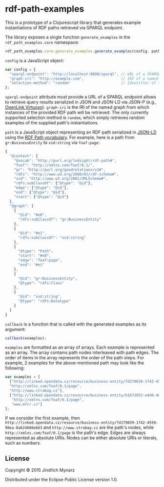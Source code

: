 # rdf-path-examples

This is a prototype of a Clojurescript library that generates example instantiations of RDF paths retrieved via SPARQL endpoint.

The library exposes a single function `generate_examples` in the `rdf_path_examples.core` namespace:

```js
rdf_path_examples.core.generate_examples.generate_examples(config, path, callback);
```

`config` is a JavaScript object:

```js
var config = {
  "sparql-endpoint": "http://localhost:8890/sparql", // URL of a SPARQL endpoint
  "graph-iri": "http://example.com",                 // IRI of a named graph to query
  "selection-method": "random"                       // Identifier of the method for selecting examples 
};
```

`sparql-endpoint` attribute must provide a URL of a SPARQL endpoint allows to retrieve query results serialized in JSON and JSON-LD via JSON-P (e.g., [OpenLink Virtuoso](https://github.com/openlink/virtuoso-opensource)). `graph-iri` is the IRI of the named graph from which instances of the provided RDF path will be retrieved. The only currently supported selection method is `random`, which simply retrieves random examples of the supplied path's instantiations.

`path` is a JavaScript object representing an RDF path serialized in [JSON-LD](http://json-ld.org/) using the [RDF Path vocabulary](https://github.com/jindrichmynarz/rdf-path-examples/blob/master/resources/rdf_path.ttl). For example, here is a path from `gr:BusinessEntity` to `xsd:string` via `foaf:page`:

```js
{
  "@context": {
    "@vocab": "http://purl.org/lodsight/rdf-path#",
    "foaf": "http://xmlns.com/foaf/0.1/",
    "gr": "http://purl.org/goodrelations/v1#",
    "rdfs": "http://www.w3.org/2000/01/rdf-schema#",
    "xsd": "http://www.w3.org/2001/XMLSchema#",
    "rdfs:subClassOf": {"@type": "@id"},
    "edge": {"@type": "@id"},
    "end": {"@type": "@id"},
    "start": {"@type": "@id"}
  },
  "@graph": [
    {
      "@id": "#e0",
      "rdfs:subClassOf": "gr:BusinessEntity"
    },
    {
      "@id": "#e1",
      "rdfs:subClassOf": "xsd:string"
    },
    {
      "@type": "Path",
      "start": "#e0",
      "edge": "foaf:page",
      "end": "#e1"
    },
    {
      "@id": "gr:BusinessEntity",
      "@type": "rdfs:Class"
    },
    {
      "@id": "xsd:string",
      "@type": "rdfs:Datatype"
    }
  ]
}
```

`callback` is a function that is called with the generated examples as its argument:

```js
callback(examples);
```

`examples` are formatted as an array of arrays. Each example is represented as an array. The array contains path nodes interleaved with path edges. The order of items in the array represents the order of the path steps. For example, 2 examples for the above-mentioned path may look like the following:

```js
var examples = [
  ["http://linked.opendata.cz/resource/business-entity/7d179039-1f42-4559-90ea-8a624606e663",
  "http://xmlns.com/foaf/0.1/page",
  "http://www.strabag.cz"],
  ["http://linked.opendata.cz/resource/business-entity/b1672053-e4d6-40fb-b76b-1393a8e1390f",
   "http://xmlns.com/foaf/0.1/page",
   "www.mfcr.cz"]
];
```

If we consider the first example, then `http://linked.opendata.cz/resource/business-entity/7d179039-1f42-4559-90ea-8a624606e663` and `http://www.strabag.cz` are the path's nodes, while `http://xmlns.com/foaf/0.1/page` is the path's edge. Edges are always represented as absolute URIs. Nodes can be either absolute URIs or literals, such as numbers.

## License

Copyright © 2015 Jindřich Mynarz

Distributed under the Eclipse Public License version 1.0. 
